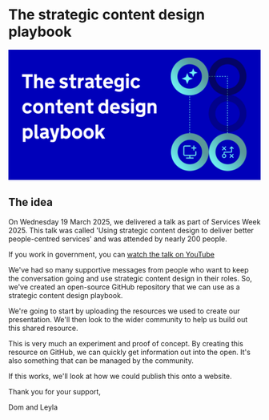# The strategic content design playbook
![Strategic content design playbook](https://github.com/dombillington/strategic-content-design-playbook/blob/main/Screenshot%202025-04-01%20at%2008.42.15.png)

## The idea

On Wednesday 19 March 2025, we delivered a talk as part of Services Week 2025. This talk was called 'Using strategic content design to deliver better people-centred services' and was attended by nearly 200 people.

If you work in government, you can [watch the talk on YouTube](https://www.youtube.com/watch?si=u7Ud51ag3PdgQg2-&v=BVOmpMnQTuE&feature=youtu.be)

We've had so many supportive messages from people who want to keep the conversation going and use strategic content design in their roles. So, we've created an open-source GitHub repository that we can use as a strategic content design playbook.

We're going to start by uploading the resources we used to create our presentation. We'll then look to the wider community to help us build out this shared resource.

This is very much an experiment and proof of concept. By creating this resource on GitHub, we can quickly get information out into the open. It's also something that can be managed by the community.

If this works, we'll look at how we could publish this onto a website.

Thank you for your support,

Dom and Leyla
